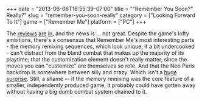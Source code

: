 +++
date = "2013-06-06T16:55:39-07:00"
title = "\"Remember You Soon?\"  Really?"
slug = "remember-you-soon-really"
category = ["Looking Forward To It"]
game = ["Remember Me"]
platform = ["PC"]
+++

The <a href="http://www.escapistmagazine.com/articles/view/editorials/reviews/10362-Remember-Me-Review-Sadly-Forgettable">reviews</a> <a href="http://www.joystiq.com/2013/06/03/remember-me-review/">are</a> <a href="http://www.gametrailers.com/reviews/bb5cd3/remember-me-review">in</a>, and the news is ... not great.  Despite the game's lofty ambitions, there's a consensus that Remember Me's most interesting parts - the memory remixing sequences, which look unique, if a bit undercooked - can't distract from the bland combat that makes up the majority of its playtime; that the customization element doesn't really matter, since the moves you can "customize" are themselves so rote.  And that the Neo Paris backdrop is somewhere between silly and crazy.  Which isn't a <a href="http://www.joystiq.com/2012/09/06/try-to-ignore-the-dialogue-in-this-exciting-remember-me-clip/">huge surprise</a>.  Still, a shame -- if the memory remixing was the core feature of a smaller, independently produced game, it probably could have gotten away without having a big dumb combat system chained to it.